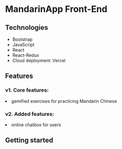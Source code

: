 # MandarinApp Front-End
 
## Technologies
<ul>
<li> Bootstrap
<li> JavaScript
<li> React
<li> React-Redux
<li> Cloud deployment: Vercel
</ul>

## Features

### v1. Core features:
<li>gamified exercises for practicing Mandarin Chinese

### v2. Added features:
<li>online chatbox for users

## Getting started
